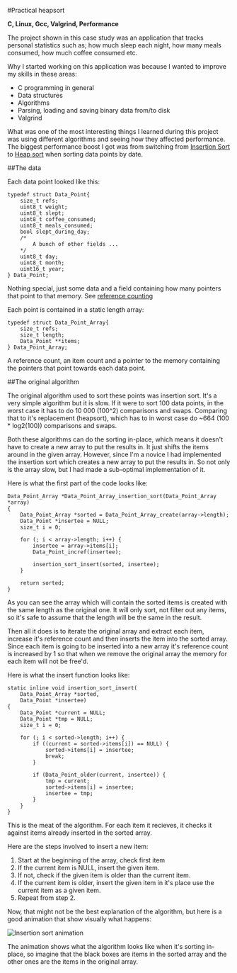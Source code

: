 #Practical heapsort

**C, Linux, Gcc, Valgrind, Performance**

The project shown in this case study was an application that tracks personal
statistics such as; how much sleep each night, how many meals consumed, how much
coffee consumed etc. 

Why I started working on this application was because I wanted to improve my
skills in these areas:

* C programming in general
* Data structures
* Algorithms
* Parsing, loading and saving binary data from/to disk
* Valgrind

What was one of the most interesting things I learned during this project was
using different algorithms and seeing how they affected performance. The biggest
performance boost I got was from switching from [Insertion Sort](http://en.wikipedia.org/wiki/Insertion_sort) to [Heap sort](http://en.wikipedia.org/wiki/Heapsort) when
sorting data points by date. 

##The data

Each data point looked like this: 

```
typedef struct Data_Point{
	size_t refs;	
	uint8_t weight;
	uint8_t slept;
	uint8_t coffee_consumed;
	uint8_t meals_consumed;
	bool slept_during_day;
	/* 
		A bunch of other fields ...
	*/
	uint8_t day;
	uint8_t month;
	uint16_t year;
} Data_Point;
```

Nothing special, just some data and a field containing how many pointers that
point to that memory. See [reference counting](http://en.wikipedia.org/wiki/Reference_counting)

Each point is contained in a static length array:

```
typedef struct Data_Point_Array{
	size_t refs;
	size_t length;
	Data_Point **items; 
} Data_Point_Array;
``` 

A reference count, an item count and a pointer to the memory
containing the pointers that point towards each data point.

##The original algorithm

The original algorithm used to sort these points was insertion sort. It's a very
simple algorithm but it is slow. If it were to sort 100 data points, in the
worst case it has to do 10 000 (100^2) comparisons and swaps. Comparing that to
it's replacement (heapsort), which has to in worst case do ~664 (100 *
log2(100)) comparisons and swaps. 

Both these algorithms can do the sorting in-place, which means it doesn't have
to create a new array to put the results in. It just shifts the items around in
the given array. However, since I'm a novice I had implemented the insertion
sort which creates a new array to put the results in. So not only is the array
slow, but I had made a sub-optimal implementation of it. 

Here is what the first part of the code looks like: 

```
Data_Point_Array *Data_Point_Array_insertion_sort(Data_Point_Array *array)
{
	Data_Point_Array *sorted = Data_Point_Array_create(array->length);
	Data_Point *insertee = NULL;
	size_t i = 0;

	for (; i < array->length; i++) {
		insertee = array->items[i];
		Data_Point_incref(insertee);

		insertion_sort_insert(sorted, insertee);
	}

	return sorted;
}
``` 

As you can see the array which will contain the sorted items is created with the
same length as the original one. It will only sort, not filter out any items, so
it's safe to assume that the length will be the same in the result.

Then all it does is to iterate the original array and extract each item,
increase it's reference count and then inserts the item into the sorted array.
Since each item is going to be inserted into a new array it's reference count is
increased by 1 so that when we remove the original array the memory for each
item will not be free'd.

Here is what the insert function looks like:

```
static inline void insertion_sort_insert(
	Data_Point_Array *sorted, 
	Data_Point *insertee)
{
	Data_Point *current = NULL;
	Data_Point *tmp = NULL;
	size_t i = 0;

	for (; i < sorted->length; i++) {
		if ((current = sorted->items[i]) == NULL) {
			sorted->items[i] = insertee;	
			break;
		}	

		if (Data_Point_older(current, insertee)) {
			tmp = current;	
			sorted->items[i] = insertee;
			insertee = tmp;
		}
	}
}
```

This is the meat of the algorithm. For each item it recieves, it checks it
against items already inserted in the sorted array.

Here are the steps involved to insert a new item:

1. Start at the beginning of the array, check first item
2. If the current item is NULL, insert the given item. 
3. If not, check if the given item is older than the current item.
4. If the current item is older, insert the given item in it's place use the
current item as a given item.
5. Repeat from step 2.

Now, that might not be the best explanation of the algorithm, but here is a good
animation that show visually what happens:

![Insertion sort animation](http://upload.wikimedia.org/wikipedia/commons/0/0f/Insertion-sort-example-300px.gif)

The animation shows what the algorithm looks like when it's sorting in-place, so
imagine that the black boxes are items in the sorted array and the other ones
are the items in the original array. 
